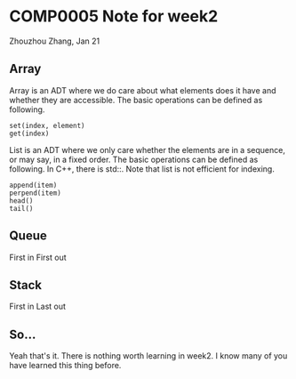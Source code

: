# COMP0005 Note for week2

Zhouzhou Zhang, Jan 21

## Array

Array is an ADT where we do care about what elements does it have and whether they are accessible. The basic operations can be defined as following.

    set(index, element)
    get(index)

List is an ADT where we only care whether the elements are in a sequence, or may say, in a fixed order. The basic operations can be defined as following. In C++, there is std::<list>. Note that list is not efficient for indexing.

    append(item)
    perpend(item)
    head()
    tail()

## Queue

First in First out

## Stack

First in Last out

## So...

Yeah that's it. There is nothing worth learning in week2. I know
many of you have learned this thing before.